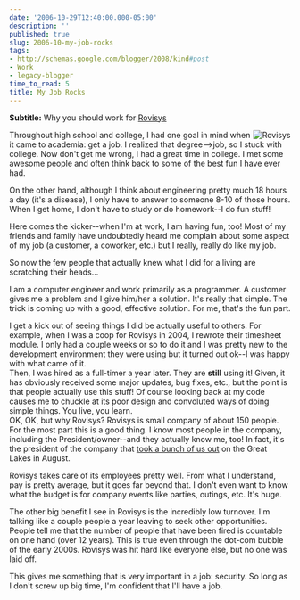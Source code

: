 ```yaml
---
date: '2006-10-29T12:40:00.000-05:00'
description: ''
published: true
slug: 2006-10-my-job-rocks
tags:
- http://schemas.google.com/blogger/2008/kind#post
- Work
- legacy-blogger
time_to_read: 5
title: My Job Rocks
---
```


<strong>Subtitle:</strong> Why you should work for <a href="http://www.rovisys.com/rovisys/about/news.asp">Rovisys</a>

<img align="right" alt="Rovisys" id="image526" src="http://www.wassupy.com/wp-content/uploads/2006/10/rovisys-o-logo.gif" />Throughout high school and college, I had one goal in mind when it came to academia: get a job. I realized that degree-->job, so I stuck with college. Now don't get me wrong, I had a great time in college. I met some awesome people and often think back to some of the best fun I have ever had.

On the other hand, although I think about engineering pretty much 18 hours a day (it's a disease), I only have to answer to someone 8-10 of those hours. When I get home, I don't have to study or do homework--I do fun stuff!

Here comes the kicker--when I'm at work, I am having fun, too! Most of my friends and family have undoubtedly heard me complain about some aspect of my job (a customer, a coworker, etc.) but I really, really do like my job.

So now the few people that actually knew what I did for a living are scratching their heads...

I am a computer engineer and work primarily as a programmer. A customer gives me a problem and I give him/her a solution. It's really that simple. The trick is coming up with a good, effective solution. For me, that's the fun part.

I get a kick out of seeing things I did be actually useful to others. For example, when I was a coop for Rovisys in 2004, I rewrote their timesheet module. I only had a couple weeks or so to do it and I was pretty new to the development environment they were using but it turned out ok--I was happy with what came of it.<br />Then, I was hired as a full-timer a year later. They are <strong>still</strong> using it! Given, it has obviously received some major updates, bug fixes, etc., but the point is that people actually use this stuff! Of course looking back at my code causes me to chuckle at its poor design and convoluted ways of doing simple things. You live, you learn.<br />OK, OK, but why Rovisys? Rovisys is small company of about 150 people. For the most part this is a good thing. I know most people in the company, including the President/owner--and they actually know me, too! In fact, it's the president of the company that <a href="http://www.wassupy.com/20060915/work/sailing-the-great-lakes/" title="Sailing the Great Lakes">took a bunch of us out</a> on the Great Lakes in August.

Rovisys takes care of its employees pretty well. From what I understand, pay is pretty average, but it goes far beyond that. I don't even want to know what the budget is for company events like parties, outings, etc. It's huge.

The other big benefit I see in Rovisys is the incredibly low turnover. I'm talking like a couple people a year leaving to seek other opportunities. People tell me that the number of people that have been fired is countable on one hand (over 12 years). This is true even through the dot-com bubble of the early 2000s. Rovisys was hit hard like everyone else, but no one was laid off.

This gives me something that is very important in a job: security. So long as I don't screw up big time, I'm confident that I'll have a job.